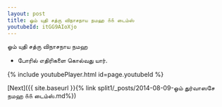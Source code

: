 ```yaml
---
layout: post
title: ஓம் யுதி சத்ரு விநாசநாய நமஹ ௧௧ டைம்ஸ்
youtubeId: itGG9AIoXjo
---
```

 
 
 ஓம் யுதி சத்ரு விநாசநாய நமஹ  
 
 -  போரில் எதிரிகளை கொல்வது யார். 
 
  
 
  
 
 
 
 
 
 


{% include youtubePlayer.html id=page.youtubeId %}
 
[Next]({{ site.baseurl }}{% link  split1/_posts/2014-08-09-ஓம் துர்வாஸசே நமஹ ௧௧ டைம்ஸ்.md%})
 
